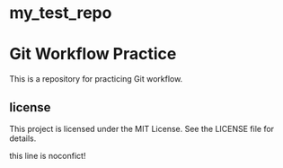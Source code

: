 # my_test_repo


# Git Workflow Practice

This is a repository for practicing Git workflow.

## license

This project is licensed under the MIT License. See the LICENSE file for details.

this line is noconfict!


